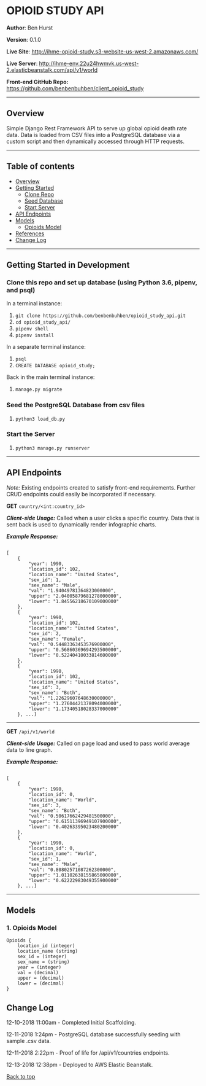<a id="top"></a>
# OPIOID STUDY API

**Author**: Ben Hurst

**Version**: 0.1.0

**Live Site**: http://ihme-opioid-study.s3-website-us-west-2.amazonaws.com/

**Live Server**: http://ihme-env.22u24hwmvk.us-west-2.elasticbeanstalk.com/api/v1/world

**Front-end GitHub Repo:** https://github.com/benbenbuhben/client_opioid_study
___

<a id="overview"></a>
## Overview

Simple Django Rest Framework API to serve up global opioid death rate data. Data is loaded from CSV files into a PostgreSQL database via a custom script and then dynamically accessed through HTTP requests.

___

## Table of contents
* [Overview](#overview)
* [Getting Started](#gettingStarted)
  * [Clone Repo](#clone)
  * [Seed Database](#seed)
  * [Start Server](#run)
* [API Endpoints](#endpoints)
* [Models](#models)
  * [Opioids Model](#opioids-model)
* [References](#references)
* [Change Log](#change-log)

___

<a id="gettingStarted"></a>
## Getting Started in Development

<a id="clone"></a>

### Clone this repo and set up database (using Python 3.6, pipenv, and psql)

In a terminal instance:

1. ```git clone https://github.com/benbenbuhben/opioid_study_api.git```
2. ```cd opioid_study_api/```
3. ```pipenv shell```
4. ```pipenv install```

In a separate terminal instance:

1. ```psql```
2. ```CREATE DATABASE opioid_study;```

Back in the main terminal instance:

1. ```manage.py migrate```

<a id="seed"></a>

### Seed the PostgreSQL Database from csv files

1. ```python3 load_db.py```


<a id="run"></a>

### Start the Server

1. ```python3 manage.py runserver```

___
<a id="endpoints"></a>
## API Endpoints

*Note:* Existing endpoints created to satisfy front-end requirements. Further CRUD endpoints could easily be incorporated if necessary.

**GET** `country/<int:country_id>`

***Client-side Usage:*** Called when a user clicks a specific country. Data that is sent back is used to dynamically render infographic charts.

***Example Response:***

```

[
    {
        "year": 1990,
        "location_id": 102,
        "location_name": "United States",
        "sex_id": 1,
        "sex_name": "Male",
        "val": "1.94049781364823000000",
        "upper": "2.04005879681278000000",
        "lower": "1.84556218670109000000"
    },
    {
        "year": 1990,
        "location_id": 102,
        "location_name": "United States",
        "sex_id": 2,
        "sex_name": "Female",
        "val": "0.54483363453576900000",
        "upper": "0.56860369694293500000",
        "lower": "0.52240410033814600000"
    },
    {
        "year": 1990,
        "location_id": 102,
        "location_name": "United States",
        "sex_id": 3,
        "sex_name": "Both",
        "val": "1.22629607648630000000",
        "upper": "1.27604421378094000000",
        "lower": "1.17340518028337000000"
    }, ...]

```

___

**GET** `/api/v1/world`

***Client-side Usage:*** Called on page load and used to pass world average data to line graph.

***Example Response:***

```

[
    {
        "year": 1990,
        "location_id": 0,
        "location_name": "World",
        "sex_id": 3,
        "sex_name": "Both",
        "val": "0.50617662429481500000",
        "upper": "0.61511396949107900000",
        "lower": "0.40263395023480200000"
    },
    {
        "year": 1990,
        "location_id": 0,
        "location_name": "World",
        "sex_id": 1,
        "sex_name": "Male",
        "val": "0.80802571087262300000",
        "upper": "1.01102638155865000000",
        "lower": "0.62222983049355900000"
    }, ...]

```
___
<a id="models"></a>
## Models

<a id="opioids-model"></a>

### 1. Opioids Model

    Opioids {
        location_id (integer)
        location_name (string)
        sex_id = (integer)
        sex_name = (string)
        year = (integer)
        val = (decimal)
        upper = (decimal)
        lower = (decimal)
    }


<a id="change-log"></a>
## Change Log

12-10-2018 11:00am - Completed Initial Scaffolding.

12-11-2018 1:24pm - PostgreSQL database successfully seeding with sample .csv data.

12-11-2018 2:22pm - Proof of life for /api/v1/countries endpoints.

12-13-2018 12:38pm - Deployed to AWS Elastic Beanstalk.

[Back to top](#top)
